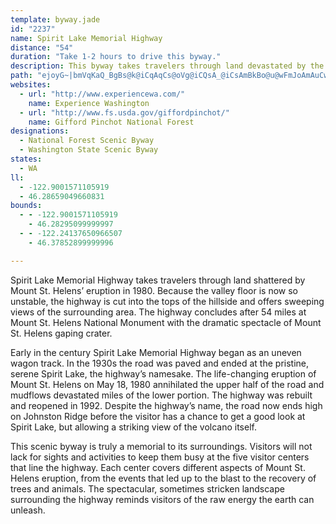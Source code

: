```yaml
---
template: byway.jade
id: "2237"
name: Spirit Lake Memorial Highway
distance: "54"
duration: "Take 1-2 hours to drive this byway."
description: This byway takes travelers through land devastated by the 1980 eruption of Mount St. Helens into the very heart of Mount St. Helens National Volcanic Monument.
path: "ejoyG~|bmVqKaQ_BgBs@k@iCqAqCs@oVg@iCQsA_@iCsAmBkBo@u@wFmJoAmAuCwAoFuAoAq@cBmAiAgAcB}BeG{IsDuHuBaFmAwDu@sE]{DGoGDwANuBbA_GbC{K`@{DHkDIuOHeCxBwS|@{D|@yBt@sApO{L|RcOrEsEvAmBxFyIxBeEnB}F\\mBb@mEh@eMN}IMyBeA{HUcCYuFCqWDcZRaDn@wDhA}ChDqIp@gCTuBXeGD{AEwBGmAu@aFs@qBu@{AoPuRoAsCi@mCU_BEmCf@{PA{DMyEOeCo@cGkDmSGaABeDd@gJUiG_AgFsAeDi@y@uKwNmGmJgGgIaDaDyDeDcCqAgBO{DSeKCwBa@kBk@kBw@eAy@cBoBoAmC_@cAi@yBWoBa@sFS_FLaJE{C]aEYyAa@}AmMq]{@oBiBeCeOwPm@kAg@yAWqASgB{Byb@CoGHo\\OgCyN}~@KuB?ka@SyFkH{k@uB_]OyA_@qAyd@ul@eNuQwCuEiA}BeM}W}EiJiByC{PuUqAyAeBsAwBcA_B]yDa@}Bq@}Ay@iDqCmCiA_B_@cAKwKKaD{@_CyAiAcAcAsAec@{l@kIuJuAmCq@eBaAaEaImc@_@yAc@yG?sIr@q\\b@cOZ}TbA}ZjA{H|Nqy@zBuJtGeMh@sBh@mG?iDa@mFaAeHq@gCg@gA}@_BuOwRiEmGeHmHaL_EmBuA{BiDcBoFm@{C_@wCUiEDmKImCUmEO_Ao@{CcCqIgD}JyAyBqC_D_AoB_BcEuAoG}AoFu@oBoFkIWcAi@uF?oO}@yFuB_HYmAMgBEyDD{D_AgDyAgCgHmHyCyEqAaCyB_IkAmFIsCRaEx@gD~AqChBkCvGwHt@_@fCk@rAEpM~@hNRdSgD`HeFfAmB`@gA^gBH_CEsBm@_IkAaGm@yA}GeMmAqCgNuS}BaDcAsCi@sBSgCAqD^aFr@oG`@yHBaDK{DSyBoAmIkGe`@cCaMUmBI_CBmBJyBr@mElBuINqBHuBMsD_@qGEaDBeALaBb@wB|EiNb@_BXaDDaEj@}P\\qEn@gDhA{DhAwBfBaCvC_DtBgCnAsCjE}PdD{GnAqApGmEpCsDdCaEnAcBvE{BtGaB`Ae@vAq@tAaAbByA|AeBhBmC~FoMdDgFtDeDhCaAjEm@xD@fIrAvCAbD}At@y@zDgGzPiY|BoBrD_CxAkBbA{AbAaCxF_Tl@{A~@eB|FwH~BqD`GmLvEkK~Ssj@lHyPjCcIhCuJj@sDV_CD{B]mHeAaKu@yEiBgEuGaKo@}A_@gB]mB_@{FA_CJgGo@yGy@iFsG}ZmEkZc@gGIqB?aB`@{HZ_EXmBhDcO^_CB_ADqW_@uQOyEFyELiA^_CX_Bz@yCpEaHbB_CfDaHrBaHxEuQtM}b@lDeM~AgH\\_D?mDi@_Gi@_DiAgDoAyBu@{@{BsBgCkByAgBeBgD}AsEk@wD_@oDGsDB_DLyA`@sDrAuFhBeEx@mAlDuDhAq@hAg@fCk@bEAnBRp@Rh_@pOjEpBhGfHfAx@n@L~B?l@G~@c@bAu@`AwAb@aA^yA|Dm_@pCgp@P_C\\mA^_AnAyAlAs@xFyBlAy@^a@z@iBh@uCF_Dg@gHEgABqB~BwYZaGG_Dc@cDa@yAgAeCaL{Oy@uAc@kAeAwDm@gD_@wF?wCLuCLyB\\mCdB}GrCiI|@sDh@kDdA{IVmFCwO_@_HkAuIwCoNW{CFyCJqAd@{CXaA~@sBtA_BdBkAbBe@~AMhBPzKhEbB\\hAF~BGrLeB~C?fDf@`KzDjBHfCQh@StBeB~JyUn@qBl@uCTkCBeDCeBUoC]yA{AaEy@sAgB_CyB_AcC_@}EXgBMu@YoAeAgDyFuBeBqAm@mDaAkRaG}A}@[e@y@_Bi@cCO_DTeCrAcGHcADmBYmDUaAe@eAmAwAqHiEs@q@k@{@Yu@m@wBGcAEkA@{BNkBh@}Br@wAvCgBjBmBjJyGn@gAb@sAZeCBgBMmBa@qBm@sA[k@m@e@yDgC{CaCqAgCWu@[}BEeADsANeDNmAd@sBfDsHlAaD~A}Br@g@~Ae@vCK`@JjFjCbB^hA@~Ae@r@a@dB{Ab@o@Xo@XkAtA{H|@_Ef@kAjEuGbAsCTyB?sDYmCQ{@_FsKaAmDi@oDm@gJ_@_C_AsBe@q@aAaAkBq@s@McBLcBx@cAx@eEjEkB`BeB~@eARwBKo@SiAs@iA_Bi@kAo@sCI{@_@{X_AoEmAaD{@mAkD_CcGkB}CyCeByDg@_Bg@uDK_FPsDVcBp@kC~@yBrA_BhDiChLmFdRsL|DeDbD}E~BeFbAeDNMxCsIx@k@~@Al@l@XfA?|@IdAeK~Z}A~Bu@r@_ErBy@v@a@z@UxAE~@BdAN`A^bAhAlAn@ZbADx@KdAy@bG{InJcLlBsBzCkBfAGhAD~DfA`Ez@bDXrDMrBSlD{@zL}EpAo@lA_@rBkArAqAvBsChCgFr@gBXuC@qCHgANy@lBmG~@mK^sCh@sB|AmC~DkEx@uAn@_BTyBFyBO{Bc@_B]s@oCeEeBgDcAqCs@wCy@eJOgE}@aPo@aHeDqTkAaL"
websites: 
  - url: "http://www.experiencewa.com/"
    name: Experience Washington
  - url: "http://www.fs.usda.gov/giffordpinchot/"
    name: Gifford Pinchot National Forest
designations: 
  - National Forest Scenic Byway
  - Washington State Scenic Byway
states: 
  - WA
ll: 
  - -122.9001571105919
  - 46.28659049660831
bounds: 
  - - -122.9001571105919
    - 46.28295099999997
  - - -122.24137650966507
    - 46.37852899999996

---
```


Spirit Lake Memorial Highway takes travelers through land
shattered by Mount St. Helens&#8217; eruption in 1980. Because the
valley floor is now so unstable, the highway is cut into the tops
of the hillside and offers sweeping views of the surrounding area.
The highway concludes after 54 miles at Mount St. Helens National
Monument with the dramatic spectacle of Mount St. Helens gaping
crater.

Early in the century Spirit Lake Memorial Highway began as an
uneven wagon track. In the 1930s the road was paved and ended at
the pristine, serene Spirit Lake, the highway&#8217;s namesake. The
life-changing eruption of Mount St. Helens on May 18, 1980
annihilated the upper half of the road and mudflows devastated
miles of the lower portion. The highway was rebuilt and reopened in
1992. Despite the highway&#8217;s name, the road now ends high on
Johnston Ridge before the visitor has a chance to get a good look
at Spirit Lake, but allowing a striking view of the volcano
itself.

This scenic byway is truly a memorial to its surroundings.
Visitors will not lack for sights and activities to keep them busy
at the five visitor centers that line the highway. Each center
covers different aspects of Mount St. Helens eruption, from the
events that led up to the blast to the recovery of trees and
animals. The spectacular, sometimes stricken landscape surrounding
the highway reminds visitors of the raw energy the earth can
unleash.
